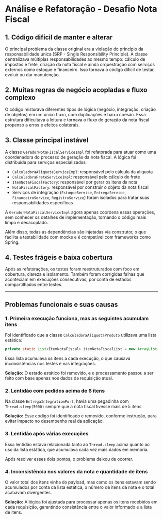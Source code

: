 
# Análise e Refatoração - Desafio Nota Fiscal

## 1. Código difícil de manter e alterar

O principal problema da classe original era a violação do princípio da responsabilidade única (SRP - Single Responsibility Principle). A classe centralizava múltiplas responsabilidades ao mesmo tempo: cálculo de impostos e frete, criação da nota fiscal e ainda orquestração com serviços externos como estoque e financeiro. Isso tornava o código difícil de testar, evoluir ou dar manutenção.

## 2. Muitas regras de negócio acopladas e fluxo complexo

O código misturava diferentes tipos de lógica (negócio, integração, criação de objetos) em um único fluxo, com duplicações e baixa coesão. Essa estrutura dificultava a leitura e tornava o fluxo de geração da nota fiscal propenso a erros e efeitos colaterais.

## 3. Classe principal instável

A classe `GeradorNotaFiscalServiceImpl` foi refatorada para atuar como uma coordenadora do processo de geração da nota fiscal. A lógica foi distribuída para serviços especializados:

- `CalculadoraAliquotaServiceImpl`: responsável pelo cálculo da alíquota
- `CalculadoraFreteServiceImpl`: responsável pelo cálculo do frete
- `ItemNotaFiscalFactory`: responsável por gerar os itens da nota
- `NotaFiscalFactory`: responsável por construir o objeto da nota fiscal
- Serviços de integração (`EstoqueService`, `EntregaService`, `FinanceiroService`, `RegistroService`) foram isolados para tratar suas responsabilidades específicas

A `GeradorNotaFiscalServiceImpl` agora apenas coordena essas operações, sem conhecer os detalhes de implementação, tornando o código mais limpo e desacoplado.

Além disso, todas as dependências são injetadas via construtor, o que facilita a testabilidade com mocks e é compatível com frameworks como Spring.

## 4. Testes frágeis e baixa cobertura

Após as refatorações, os testes foram reestruturados com foco em cobertura, clareza e isolamento. Também foram corrigidas falhas que aconteciam em execuções consecutivas, por conta de estados compartilhados entre testes.

---

## Problemas funcionais e suas causas

### 1. Primeira execução funciona, mas as seguintes acumulam itens

Foi identificado que a classe `CalculadoraAliquotaProduto` utilizava uma lista estática:

```java
private static List<ItemNotaFiscal> itemNotaFiscalList = new ArrayList<>();
```

Essa lista acumulava os itens a cada execução, o que causava inconsistências nos testes e nas integrações.

**Solução:** O estado estático foi removido, e o processamento passou a ser feito com base apenas nos dados da requisição atual.

### 2. Lentidão com pedidos acima de 6 itens

Na classe `EntregaIntegrationPort`, havia uma pegadinha com `Thread.sleep(5000)` sempre que a nota fiscal tivesse mais de 5 itens.

**Solução:** Esse código foi identificado e removido, conforme instrução, para evitar impacto no desempenho real da aplicação.

### 3. Lentidão após várias execuções

Essa lentidão estava relacionada tanto ao `Thread.sleep` acima quanto ao uso da lista estática, que acumulava cada vez mais dados em memória.

Após resolver esses dois pontos, o problema deixou de ocorrer.

### 4. Inconsistência nos valores da nota e quantidade de itens

O valor total dos itens vinha do payload, mas como os itens estavam sendo acumulados por conta da lista estática, o número de itens da nota e o total acabavam divergentes.

**Solução:** A lógica foi ajustada para processar apenas os itens recebidos em cada requisição, garantindo consistência entre o valor informado e a lista de itens.
